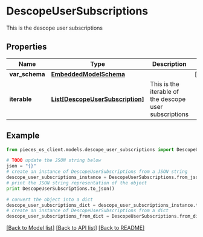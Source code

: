 # DescopeUserSubscriptions

This is the descope user subscriptions

## Properties
Name | Type | Description | Notes
------------ | ------------- | ------------- | -------------
**var_schema** | [**EmbeddedModelSchema**](EmbeddedModelSchema.md) |  | [optional] 
**iterable** | [**List[DescopeUserSubscription]**](DescopeUserSubscription.md) | This is the iterable of the descope user subscriptions | 

## Example

```python
from pieces_os_client.models.descope_user_subscriptions import DescopeUserSubscriptions

# TODO update the JSON string below
json = "{}"
# create an instance of DescopeUserSubscriptions from a JSON string
descope_user_subscriptions_instance = DescopeUserSubscriptions.from_json(json)
# print the JSON string representation of the object
print DescopeUserSubscriptions.to_json()

# convert the object into a dict
descope_user_subscriptions_dict = descope_user_subscriptions_instance.to_dict()
# create an instance of DescopeUserSubscriptions from a dict
descope_user_subscriptions_from_dict = DescopeUserSubscriptions.from_dict(descope_user_subscriptions_dict)
```
[[Back to Model list]](../README.md#documentation-for-models) [[Back to API list]](../README.md#documentation-for-api-endpoints) [[Back to README]](../README.md)


